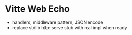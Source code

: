 # Vitte Web Echo
- handlers, middleware pattern, JSON encode
- replace stdlib http::serve stub with real impl when ready
